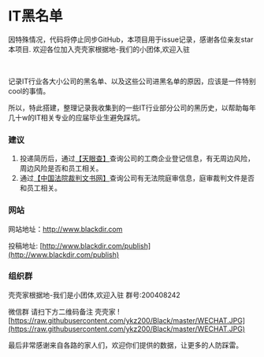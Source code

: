 # IT黑名单
因特殊情况，代码将停止同步GitHub，本项目用于issue记录，感谢各位亲友star本项目. 欢迎各位加入壳壳家根据地-我们的小团体,欢迎入驻 

<br/>
 
记录IT行业各大小公司的黑名单、以及这些公司进黑名单的原因，应该是一件特别cool的事情。

所以，特此搭建，整理记录我收集到的一些IT行业部分公司的黑历史，以帮助每年几十w的IT相关专业的应届毕业生避免踩坑。

### 建议
1. 投递简历后，通过[【天眼查】](https://www.tianyancha.com/)查询公司的工商企业登记信息，有无周边风险，周边风险是否和员工相关。
2. 通过[【中国法院裁判文书网】](http://wenshu.court.gov.cn/)查询公司有无法院庭审信息，庭审裁判文件是否和员工相关。
 
### 网站 
网站地址：http://www.blackdir.com

投稿地址: [http://www.blackdir.com/publish](http://www.blackdir.com/publish)

### 组织群
壳壳家根据地-我们是小团体,欢迎入驻 群号:200408242

微信群 请扫下方二维码备注 壳壳家 
![https://raw.githubusercontent.com/ykz200/Black/master/WECHAT.JPG](https://raw.githubusercontent.com/ykz200/Black/master/WECHAT.JPG)

最后非常感谢来自各路的家人们，欢迎你们提供的数据，让更多的人防踩雷。

 
